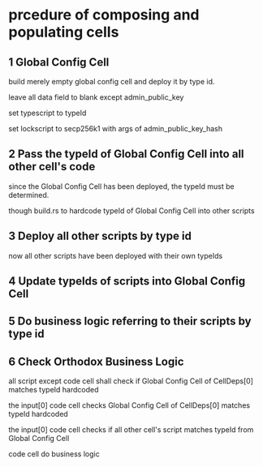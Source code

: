 # prcedure of composing and populating cells

## 1 Global Config Cell
build merely empty global config cell and deploy it by type id.

leave all data field to blank except admin_public_key

set typescript to typeId

set lockscript to secp256k1 with args of admin_public_key_hash

## 2 Pass the typeId of Global Config Cell into all other cell's code

since the Global Config Cell has been deployed, the typeId must be determined.

though build.rs to hardcode typeId of Global Config Cell into other scripts

## 3 Deploy all other scripts by type id

now all other scripts have been deployed with their own typeIds

## 4 Update typeIds of scripts into Global Config Cell

## 5 Do business logic referring to their scripts by type id

## 6 Check Orthodox Business Logic

all script except code cell shall check if Global Config Cell of CellDeps[0] matches typeId hardcoded


the input[0] code cell checks Global Config Cell of CellDeps[0] matches typeId hardcoded

the input[0] code cell checks if all other cell's script matches typeId from Global Config Cell

code cell do business logic

